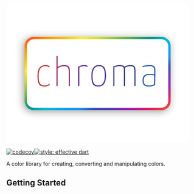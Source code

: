 ![Chroma logo](assets\logo.png)

[![codecov](https://codecov.io/gh/KNawm/chroma/branch/master/graph/badge.svg?token=6o8sqQpCet)](https://codecov.io/gh/KNawm/chroma)[![style: effective dart](https://img.shields.io/badge/style-effective_dart-40c4ff.svg)](https://github.com/KNawm/chroma)

A color library for creating, converting and manipulating colors.

## Getting Started

